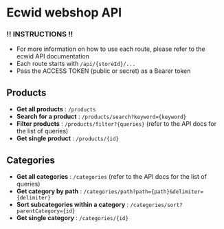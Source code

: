 # Ecwid webshop API

### !! INSTRUCTIONS !!
- For more information on how to use each route, please refer to the ecwid API documentation
- Each route starts with ``` /api/{storeId}/... ```
- Pass the ACCESS TOKEN (public or secret) as a Bearer token



## Products
- **Get all products** : ```/products```
- **Search for a product** : ```/products/search?keyword={keyword}```
- **Filter products** : ```/products/filter?{queries}``` (refer to the API docs for the list of queries)
- **Get single product** : ```/products/{id}```

## Categories
- **Get all categories** : ```/categories``` (refer to the API docs for the list of queries)
- **Get category by path** : ```/categories/path?path={path}&delimiter={delimiter}```
- **Sort subcategories within a category** : ```/categories/sort?parentCategory={id}```
- **Get single category** : ```/categories/{id}```
